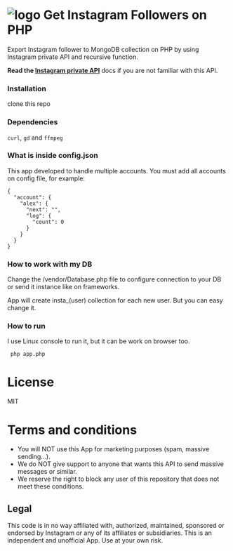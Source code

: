 # ![logo](https://github.com/mgp25/Instagram-API/raw/master/examples/assets/instagram.png) Get Instagram Followers on PHP

Export Instagram follower to MongoDB collection on PHP by using Instagram private API and recursive function.

**Read the [Instagram private API](https://github.com/mgp25/Instagram-API/blob/master/README.md)** docs if you are not familiar with this API.

### Installation

clone this repo

### Dependencies

`curl`, `gd` and `ffmpeg`

### What is inside config.json

This app developed to handle multiple accounts. You must add all accounts on config file, for example:

    {
      "account": {
        "alex": {
          "next": "",
          "log": {
            "count": 0
          }
        }
      }
    }

### How to work with my DB

Change the /vendor/Database.php file to configure connection to your DB or send it instance like on frameworks.

App will create insta_(user) collection for each new user. But you can easy change it.

### How to run

I use Linux console to run it, but it can be work on browser too.

     php app.php


# License

MIT

# Terms and conditions

- You will NOT use this App for marketing purposes (spam, massive sending...).
- We do NOT give support to anyone that wants this API to send massive messages or similar.
- We reserve the right to block any user of this repository that does not meet these conditions.

## Legal

This code is in no way affiliated with, authorized, maintained, sponsored or endorsed by Instagram or any of its affiliates or subsidiaries. This is an independent and unofficial App. Use at your own risk.
